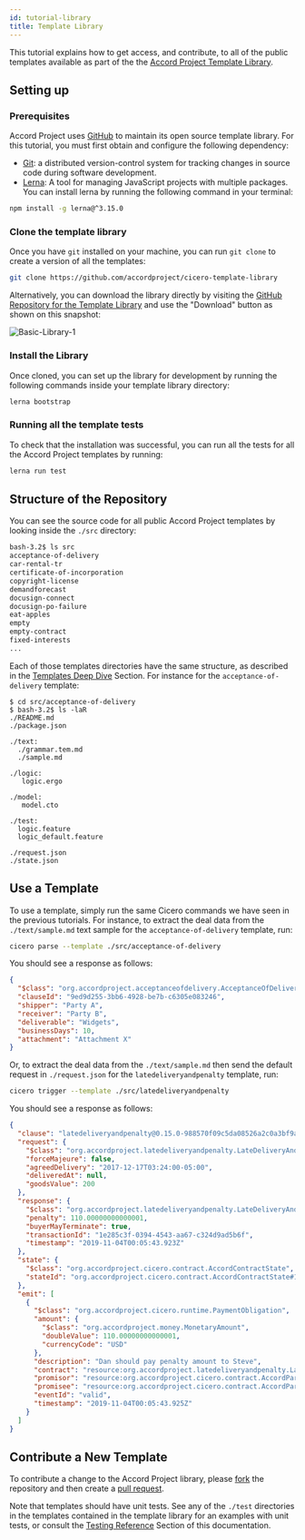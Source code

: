 ```yaml
---
id: tutorial-library
title: Template Library
---
```


This tutorial explains how to get access, and contribute, to all of the public templates available as part of the the [Accord Project Template Library](https://templates.accordproject.org).

## Setting up

### Prerequisites

Accord Project uses [GitHub](https://github.com/) to maintain its open source template library. For this tutorial, you must first obtain and configure the following dependency:

* [Git](https://git-scm.com): a distributed version-control system for
  tracking changes in source code during software development.
* [Lerna](https://lerna.js.org/): A tool for managing JavaScript projects with multiple packages. You can install lerna by running the following command in your terminal:

```bash
npm install -g lerna@^3.15.0
```

### Clone the template library

Once you have `git` installed on your machine, you can run `git clone` to create a version of all the templates:

```bash
git clone https://github.com/accordproject/cicero-template-library
```

Alternatively, you can download the library directly by visiting the [GitHub Repository for the Template Library](https://github.com/accordproject/cicero-template-library) and use the "Download" button as shown on this snapshot:

![Basic-Library-1](/docs/assets/basic/library1.png)

### Install the Library

Once cloned, you can set up the library for development by running the following commands inside your template library directory:

```bash
lerna bootstrap
```

### Running all the template tests

To check that the installation was successful, you can run all the tests for all the Accord Project templates by running:

```bash
lerna run test
```

## Structure of the Repository

You can see the source code for all public Accord Project templates by looking inside the `./src` directory:

```sh
bash-3.2$ ls src
acceptance-of-delivery
car-rental-tr
certificate-of-incorporation
copyright-license
demandforecast
docusign-connect
docusign-po-failure
eat-apples
empty
empty-contract
fixed-interests
...
```

Each of those templates directories have the same structure, as described in the [Templates Deep Dive](tutorial-templates) Section. For instance for the `acceptance-of-delivery` template:
```
$ cd src/acceptance-of-delivery
$ bash-3.2$ ls -laR
./README.md
./package.json

./text:
  ./grammar.tem.md
  ./sample.md

./logic:
   logic.ergo

./model:
   model.cto

./test:
  logic.feature
  logic_default.feature

./request.json
./state.json
```

## Use a Template

To use a template, simply run the same Cicero commands we have seen in the previous tutorials. For instance, to extract the deal data from the `./text/sample.md` text sample for the `acceptance-of-delivery` template, run:

```bash
cicero parse --template ./src/acceptance-of-delivery
```
You should see a response as follows:
```json
{
  "$class": "org.accordproject.acceptanceofdelivery.AcceptanceOfDeliveryClause",
  "clauseId": "9ed9d255-3bb6-4928-be7b-c6305e083246",
  "shipper": "Party A",
  "receiver": "Party B",
  "deliverable": "Widgets",
  "businessDays": 10,
  "attachment": "Attachment X"
}
```

Or, to extract the deal data from the `./text/sample.md` then send the default request in `./request.json` for the `latedeliveryandpenalty` template, run:
```bash
cicero trigger --template ./src/latedeliveryandpenalty
```
You should see a response as follows:

```json
{
  "clause": "latedeliveryandpenalty@0.15.0-988570f09c5da08526a2c0a3bf9a5b6226c6265c267a60be62fdeaeb44661ee3",
  "request": {
    "$class": "org.accordproject.latedeliveryandpenalty.LateDeliveryAndPenaltyRequest",
    "forceMajeure": false,
    "agreedDelivery": "2017-12-17T03:24:00-05:00",
    "deliveredAt": null,
    "goodsValue": 200
  },
  "response": {
    "$class": "org.accordproject.latedeliveryandpenalty.LateDeliveryAndPenaltyResponse",
    "penalty": 110.00000000000001,
    "buyerMayTerminate": true,
    "transactionId": "1e285c3f-0394-4543-aa67-c324d9ad5b6f",
    "timestamp": "2019-11-04T00:05:43.923Z"
  },
  "state": {
    "$class": "org.accordproject.cicero.contract.AccordContractState",
    "stateId": "org.accordproject.cicero.contract.AccordContractState#1"
  },
  "emit": [
    {
      "$class": "org.accordproject.cicero.runtime.PaymentObligation",
      "amount": {
        "$class": "org.accordproject.money.MonetaryAmount",
        "doubleValue": 110.00000000000001,
        "currencyCode": "USD"
      },
      "description": "Dan should pay penalty amount to Steve",
      "contract": "resource:org.accordproject.latedeliveryandpenalty.LateDeliveryAndPenaltyContract#4be4de30-0aeb-47c6-8791-3a64f4491437",
      "promisor": "resource:org.accordproject.cicero.contract.AccordParty#Dan",
      "promisee": "resource:org.accordproject.cicero.contract.AccordParty#Steve",
      "eventId": "valid",
      "timestamp": "2019-11-04T00:05:43.925Z"
    }
  ]
}
```

## Contribute a New Template

To contribute a change to the Accord Project library, please [fork](https://help.github.com/en/github/getting-started-with-github/fork-a-repo) the repository and then create a [pull request](https://help.github.com/en/github/collaborating-with-issues-and-pull-requests/about-pull-requests).

Note that templates should have unit tests. See any of the `./test` directories in the templates contained in the template library for an examples with unit tests, or consult the [Testing Reference](ref-testing) Section of this documentation.

